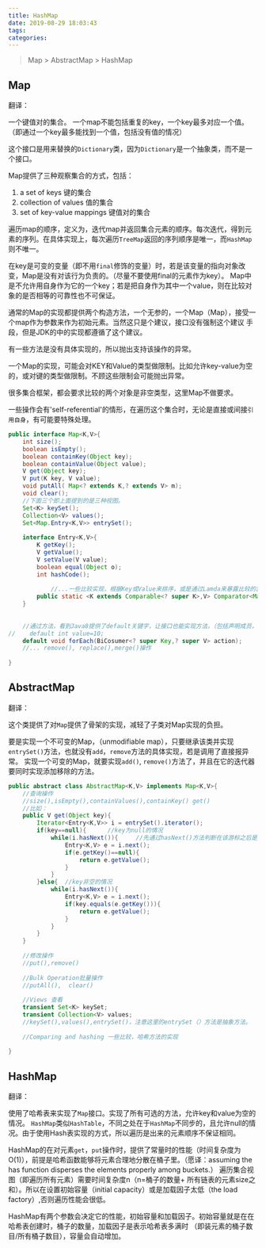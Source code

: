 ```yaml
---
title: HashMap
date: 2019-08-29 18:03:43
tags:
categories:
---
```


>  Map > AbstractMap > HashMap  


## Map

翻译：  

一个键值对的集合。 一个map不能包括重复的key，一个key最多对应一个值。（即通过一个key最多能找到一个值，包括没有值的情况）  

这个接口是用来替换的`Dictionary`类，因为`Dictionary`是一个抽象类，而不是一个接口。  


Map提供了三种观察集合的方式，包括：
1. a set of keys    键的集合
2. collection of values 值的集合
3. set of key-value mappings    键值对的集合  

遍历map的顺序，定义为，迭代map并返回集合元素的顺序。每次迭代，得到元素的序列。在具体实现上，每次遍历`TreeMap`返回的序列顺序是唯一，而`HashMap`
则不唯一。  

在key是可变的变量（即不用`final`修饰的变量）时，若是该变量的指向对象改变，Map是没有对该行为负责的。（尽量不要使用final的元素作为key）。
Map中是不允许用自身作为它的一个key；若是把自身作为其中一个value，则在比较对象的是否相等的可靠性也不可保证。


通常的Map的实现都提供两个构造方法，一个无参的，一个Map（Map），接受一个map作为参数来作为初始元素。当然这只是个建议，接口没有强制这个建议
手段，但是JDK的中的实现都遵循了这个建议。


有一些方法是没有具体实现的，所以抛出支持该操作的异常。


一个Map的实现，可能会对KEY和Value的类型做限制。比如允许key-value为空的，或对键的类型做限制。不顾这些限制会可能抛出异常。

很多集合框架，都会要求比较的两个对象是非空类型，这里Map不做要求。


一些操作会有'self-referential'的情形，在遍历这个集合时，无论是直接或间接`引用自身`，有可能要特殊处理。


```java
public interface Map<K,V>{
    int size();
    boolean isEmpty();
    boolean containKey(Object key);
    boolean containValue(Object value);
    V get(Object key);
    V put(K key, V value);
    void putAll( Map<? extends K,? extends V> m);
    void clear();
    //下面三个即上面提到的是三种视图。
    Set<K> keySet();
    Collection<V> values();
    Set<Map.Entry<K,V>> entrySet();
    
    interface Entry<K,V>{
        K getKey();
        V getValue();
        V setValue(V value);
        boolean equal(Object o);
        int hashCode();
        
            //...一些比较实现，根据Key或Value来排序，或是通过Lamda来暴露比较的算法。
        public static <K extends Comparable<? super K>,V> Comparator<Map.Entry<K,V>> comparingByKey(){}
    }
    
    
    //通过方法，看到Java8提供了default关键字，让接口也能实现方法，（包括声明成员，如下），包括提供了lamda，使得函数也能作为参数。
//    default int value=10;
    default void forEach(BiCosumer<? super Key,? super V> action);
    //... remove(), replace(),merge()操作
    
}
```


## AbstractMap

翻译：  

这个类提供了对`Map`提供了骨架的实现，减轻了子类对Map实现的负担。


要是实现一个不可变的Map，（unmodifiable map），只要继承该类并实现`entrySet()`方法，也就没有`add`，`remove`方法的具体实现，若是调用了直接报异常。
实现一个可变的Map，就要实现`add()`, `remove()`方法了，并且在它的迭代器要同时实现添加移除的方法。

```java
public abstract class AbstractMap<K,V> implements Map<K,V>{
    //查询操作
    //size(),isEmpty(),containValues(),containKey() get()
    //比如：
    public V get(Object key){
        Iterator<Entry<K,V>> i = entrySet().iterator();
        if(key==null){      //key为null的情况
            while(i.hasNext()){     //先通过hasNext()方法判断在该游标之后是是否仍有元素, 再通过.next()方法获取该元素。
                Entry<K,V> e = i.next();
                if(e.getKey()==null){
                    return e.getValue();
                }
            }
        }else{  //key非空的情况
            while(i.hasNext()){ 
                Entry<K,V> e = i.next();
                if(key.equals(e.getKey())){
                    return e.getValue();
                }
            }
        }
    }
    
    //修改操作
    //put(),remove()
    
    //Bulk Operation批量操作
    //putAll(),  clear()
    
    //Views 查看
    transient Set<K> keySet;
    transient Collection<V> values;
    //keySet(),values(),entrySet()，注意这里的entrySet（）方法是抽象方法。
    
    //Comparing and hashing 一些比较，哈希方法的实现
    
}

```

## HashMap

翻译：  

使用了哈希表来实现了`Map`接口。实现了所有可选的方法，允许key和value为空的情况。
`HashMap`类似`HashTable`，不同之处在于`HashMap`不同步的，且允许null的情况。由于使用Hash表实现的方式，所以遍历是出来的元素顺序不保证相同。


HashMap的在对元素`get`，`put`操作时，提供了常量时的性能（时间复杂度为O(1)），前提是哈希函数能够将元素合理地分散在桶子里。（愿译：assuming the
has function disperses the elements properly among buckets.） 遍历集合视图（即遍历所有元素）需要时间复杂度n（n=桶子的数量+
所有链表的元素size之和）。所以在设置初始容量（initial capacity）或是加载因子太低（the load factory）,否则遍历性能会很低。


HashMap有两个参数会决定它的性能，初始容量和加载因子。初始容量就是在在哈希表创建时，桶子的数量，加载因子是表示哈希表多满时
（即装元素的桶子数目/所有桶子数目），容量会自动增加。